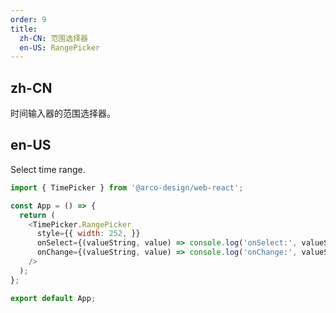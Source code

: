 ```yaml
---
order: 9
title:
  zh-CN: 范围选择器
  en-US: RangePicker
---
```


## zh-CN

时间输入器的范围选择器。

## en-US

Select time range.

```js
import { TimePicker } from '@arco-design/web-react';

const App = () => {
  return (
    <TimePicker.RangePicker
      style={{ width: 252, }}
      onSelect={(valueString, value) => console.log('onSelect:', valueString, value)}
      onChange={(valueString, value) => console.log('onChange:', valueString, value)}
    />
  );
};

export default App;
```
